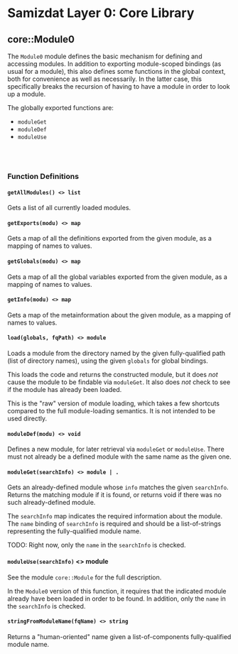 Samizdat Layer 0: Core Library
==============================

core::Module0
-------------

The `Module0` module defines the basic mechanism for defining and accessing
modules. In addition to exporting module-scoped bindings (as usual for
a module), this also defines some functions in the global context, both
for convenience as well as necessarily. In the latter case, this specifically
breaks the recursion of having to have a module in order to look up a
module.

The globally exported functions are:

* `moduleGet`
* `moduleDef`
* `moduleUse`

<br><br>
### Function Definitions

#### `getAllModules() <> list`

Gets a list of all currently loaded modules.

#### `getExports(modu) <> map`

Gets a map of all the definitions exported from the given module,
as a mapping of names to values.

#### `getGlobals(modu) <> map`

Gets a map of all the global variables exported from the given module,
as a mapping of names to values.

#### `getInfo(modu) <> map`

Gets a map of the metainformation about the given module, as a
mapping of names to values.

#### `load(globals, fqPath) <> module`

Loads a module from the directory named by the given fully-qualified path
(list of directory names), using the given `globals` for global bindings.

This loads the code and returns the constructed module, but it does *not*
cause the module to be findable via `moduleGet`. It also does *not* check to
see if the module has already been loaded.

This is the "raw" version of module loading, which takes a few shortcuts
compared to the full module-loading semantics. It is not intended to be
used directly.

#### `moduleDef(modu) <> void`

Defines a new module, for later retrieval via `moduleGet` or `moduleUse`.
There must not already be a defined module with the same name as the given
one.

#### `moduleGet(searchInfo) <> module | .`

Gets an already-defined module whose `info` matches the given `searchInfo`.
Returns the matching module if it is found, or returns void if there was
no such already-defined module.

The `searchInfo` map indicates the required information about the module.
The `name` binding of `searchInfo` is required and should be a list-of-strings
representing the fully-qualified module name.

TODO: Right now, only the `name` in the `searchInfo` is checked.

#### `moduleUse(searchInfo)` <> module

See the module `core::Module` for the full description.

In the `Module0` version of this function, it requires that the
indicated module already have been loaded in order to be found.
In addition, only the `name` in the `searchInfo` is checked.

#### `stringFromModuleName(fqName) <> string`

Returns a "human-oriented" name given a list-of-components fully-qualified
module name.

